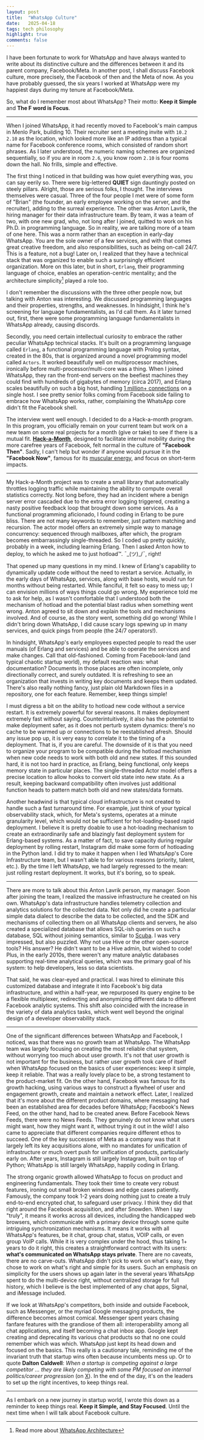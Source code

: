 ```yaml
---
layout: post
title:  "WhatsApp Culture"
date:   2025-04-18
tags: tech philosophy
highlight: true
comments: false
---
```

		
I have been fortunate to work for WhatsApp and have always wanted to write about its distinctive culture and the differences between it and its parent company, Facebook/Meta. In another post, I shall discuss Facebook culture, more precisely, the Facebook of then and the Meta of now. As you have probably guessed, the six years I worked at WhatsApp were my happiest days during my tenure at Facebook/Meta.

So, what do I remember most about WhatsApp? Their motto: **Keep it Simple** and **The F word is Focus**. 

------

When I joined WhatsApp, it had recently moved to Facebook's main campus in Menlo Park, building 10. Their recruiter sent a meeting invite with `10.2 2.10` as the location, which looked more like an IP address than a typical name for Facebook conference rooms, which consisted of random short phrases. As I later understood, the numeric naming schemes are organized sequentially, so if you are in room `2.6`, you know room `2.10` is four rooms down the hall. No frills, simple and effective. 

The first thing I noticed in that building was how quiet everything was, you can say eerily so. There were big-lettered **QUIET** sign dauntingly posted on steely pillars. Alright, those are serious folks, I thought. The interviews themselves were casual. Three of the four people I met were of some form of "Brian" (the founder, an early employee working on the server, and the recruiter), adding to the surreal experience. The other was Anton Lavrik, the hiring manager for their data infrastructure team. By team, it was a team of two, with one new grad, who, not long after I joined, quitted to work on his Ph.D. in programming language. So in reality, we are talking more of a team of one here. This was a norm rather than an exception in early-day WhatsApp. You are the sole owner of a few services, and with that comes great creative freedom, and also responsibilities, such as being on-call 24/7. This is a feature, not a bug! Later on, I realized that they have a technical stack that was organized to enable such a surprisingly efficient organization. More on this later, but in short, `Erlang`, their programming language of choice, enables an operation-centric mentality; and the architecture simplicity[^wa-system] played a role too.

I don't remember the discussions with the three other people now, but talking with Anton was interesting. We discussed programming languages and their properties, strengths, and weaknesses. In hindsight, I think he's screening for language fundamentalists, as I'd call them. As it later turned out, first, there were some programming language fundamentalists in WhatsApp already, causing discords. 

Secondly, you need certain intellectual curiosity to embrace the rather peculiar WhatsApp technical stacks. It's built on a programming language called `Erlang`, a functional programming language with Prolog syntax, created in the 80s, that is organized around a novel programming model called `Actors`. It worked beautifully well on multiprocessor machines, ironically before multi-processor/multi-core was a thing. When I joined WhatsApp, they ran the front-end servers on the beefiest machines they could find with hundreds of gigabytes of memory (circa 2017), and Erlang scales beautifully on such a big host, handling [1 million+ connections](https://blog.whatsapp.com/on-e-millio-n) on a single host. I see pretty senior folks coming from Facebook side failing to embrace how WhatsApp works, rather, complaining the WhatsApp core didn't fit the Facebook shell.

The interview went well enough. I decided to do a Hack-a-month program. In this program, you officially remain on your current team but work on a new team on some real projects for a month (give or take) to see if there is a mutual fit. [**Hack-a-Month**](https://engineering.fb.com/2011/04/27/ios/hackamonth-mixing-things-up/), designed to facilitate internal mobility during the more carefree years of Facebook, felt normal in the culture of **"Facebook Then"**. Sadly, I can't help but wonder if anyone would pursue it in the **"Facebook Now"**, famous for its [muscular energy](https://theconversation.com/why-does-mark-zuckerberg-want-more-masculine-energy-in-the-corporate-world-the-patriarchy-is-still-in-charge-248600), and focus on short-term impacts. 

------

My Hack-a-Month project was to create a small library that automatically throttles logging traffic while maintaining the ability to compute overall statistics correctly. Not long before, they had an incident where a benign server error cascaded due to the extra error logging triggered, creating a nasty positive feedback loop that brought down some services. As a functional programming aficionado, I found coding in Erlang to be pure bliss. There are not many keywords to remember, just pattern matching and recursion. The actor model offers an extremely simple way to manage concurrency: sequenced through mailboxes, after which, the program becomes embarrassingly single-threaded. So I coded up pretty quickly, probably in a week, including learning Erlang. Then I asked Anton how to deploy, to which he asked me to just hotload™. ¯\_(ツ)_/¯, right!

That opened up many questions in my mind. I knew of Erlang's capability to dynamically update code without the need to restart a service. Actually, in the early days of WhatsApp, services, along with base hosts, would run for months without being restarted. While fanciful, it felt so easy to mess up; I can envision millions of ways things could go wrong. My experience told me to ask for help, as I wasn't comfortable that I understood both the mechanism of hotload and the potential blast radius when something went wrong. Anton agreed to sit down and explain the tools and mechanisms involved. And of course, as the story went, something did go wrong! While I didn't bring down WhatsApp, I did cause scary logs spewing up in many services, and quick pings from people (the 24/7 operators!). 

In hindsight, WhatsApp's early employees expected people to read the user manuals (of Erlang and services) and be able to operate the services and make changes. Call that old-fashioned. Coming from Facebook-land (and typical chaotic startup world), my default reaction was: what documentation? Documents in those places are often incomplete, only directionally correct, and surely outdated. It is refreshing to see an organization that invests in writing key documents and keeps them updated. There's also really nothing fancy, just plain old Markdown files in a repository, one for each feature. Remember, keep things simple!

I must digress a bit on the ability to hotload new code without a service restart. It is extremely powerful for several reasons. It makes deployment extremely fast without saying. Counterintuitively, it also has the potential to make deployment safer, as it does not perturb system dynamics: there's no cache to be warmed up or connections to be reestablished afresh. Should any issue pop up, it is very easy to correlate it to the timing of a deployment. That is, if you are careful. The downside of it is that you need to organize your program to be compatible during the hotload mechanism when new code needs to work with both old and new states. If this sounded hard, it is not too hard in practice, as Erlang, being functional, only keeps memory state in particular places. The single-threaded Actor model offers a precise location to allow hooks to convert old state into new state. As a result, keeping backward compatibility often involves just additional function heads to pattern match both old and new states/data formats.

Another headwind is that typical cloud infrastructure is not created to handle such a fast turnaround time. For example, just think of your typical observability stack, which, for Meta's systems, operates at a minute granularity level, which would not be sufficient for hot-loading-based rapid deployment. I believe it is pretty doable to use a hot-loading mechanism to create an extraordinarily safe and blazingly fast deployment system for Erlang-based systems. As a matter of fact, to save capacity during regular deployment by rolling restart, Instagram did make some form of hotloading in the Python land. I did try to make it happen when I led WhatsApp's Core Infrastructure team, but I wasn't able to for various reasons (priority, talent, etc.). By the time I left WhatsApp, we had largely regressed to the mean: just rolling restart deployment. It works, but it's boring, so to speak. 

------

There are more to talk about this Anton Lavrik person, my manager. Soon after joining the team, I realized the massive infrastructure he created on his own.  WhatsApp's data infrastructure handles telemetry collection and analytics solutions for the collected data. Not only did he create a particular simple data dialect to describe the data to be collected, and the SDK and mechanisms of collecting them on all WhatsApp clients and servers, he also created a specialized database that allows SQL-ish queries on such a database, SQL without joining semantics, similar to [Scuba](https://research.facebook.com/publications/scuba-diving-into-data-at-facebook/). I was very impressed, but also puzzled. Why not use Hive or the other open-source tools? His answer? He didn't want to be a Hive admin, but wished to code! Plus, in the early 2010s, there weren't any mature analytic databases supporting real-time analytical queries, which was the primary goal of his system: to help developers, less so data scientists.

That said, he was clear-eyed and practical. I was hired to eliminate this customized database and integrate it into Facebook's big data infrastructure, and within a half-year, we repurposed its query engine to be a flexible multiplexer, redirecting and anonymizing different data to different Facebook analytic systems. This shift also coincided with the increase in the variety of data analytics tasks, which went well beyond the original design of a developer observability stack. 

------

One of the significant differences between WhatsApp and Facebook, I noticed, was that there was no growth team at WhatsApp. The WhatsApp team was largely focusing on creating the most reliable chat system, without worrying too much about user growth. It's not that user growth is not important for the business, but rather user growth took care of itself when WhatsApp focused on the basics of user experiences: keep it simple, keep it reliable. That was a really lovely place to be, a strong testament to the product-market fit. On the other hand, Facebook was famous for its growth hacking, using various ways to construct a flywheel of user and engagement growth, create and maintain a network effect. Later, I realized that it's more about the different product domains, where messaging had been an established area for decades before WhatsApp; Facebook's News Feed, on the other hand, had to be created anew. Before Facebook News Feeds, there were no News Feeds. They genuinely do not know what users might want, how they might want it, without trying it out in the wild! I also came to appreciate that different companies require different ethos to succeed. One of the key successes of Meta as a company was that it largely left its key acquisitions alone, with no mandates for unification of infrastructure or much overt push for unification of products, particularly early on. After years, Instagram is still largely Instagram, built on top of Python; WhatsApp is still largely WhatsApp, happily coding in Erlang. 

The strong organic growth allowed WhatsApp to focus on product and engineering fundamentals. They took their time to create very robust features, ironing out small broken windows and edge cases patiently. Famously, the company took 1-2 years doing nothing just to create a truly end-to-end encrypted chat, to safeguard user privacy. I think they did that right around the Facebook acquisition, and after Snowden. When I say "truly", it means it works across all devices, including the handicapped web browsers, which communicate with a primary device through some quite intriguing synchronization mechanisms. It means it works with all WhatsApp's features, be it chat, group chat, status, VOIP calls, or even group VoIP calls. While it is very complex under the hood, thus taking 1+ years to do it right, this creates a straightforward contract with its users: **what's communicated on WhatsApp stays private**. There are no caveats, there are no carve-outs. WhatsApp didn't pick to work on what's easy, they chose to work on what's right and simple for its users. Such an emphasis on simplicity for the users shows up again later in the several years WhatsApp spent to do the multi-device right, without centralized storage for full history, which I believe is the best implemented of any chat apps, Signal, and iMessage included. 

If we look at WhatsApp's competitors, both inside and outside Facebook, such as Messenger, or the myriad Google messaging products, the difference becomes almost comical. Messenger spent years chasing fanfare features with the grandiose of them all: interoperability among all chat applications, and itself becoming a chat inbox app. Google kept creating and deprecating its various chat products so that no one could remember which was which. WhatsApp just kept its head down and focused on the basics. This really is a cautionary tale, reminding me of the invariant truth that startup wins often because incumbents mess up. Or to quote **Dalton Caldwell**: _When a startup is competing against a large competitor ... they are likely competing with some PM focused on internal politics/career progression_ (on [X](https://x.com/daltonc/status/1761088259378294836)). In the end of the day, it's on the leaders to set up the right incentives, to keep things real.

------

As I embark on a new journey in startup world, I wrote this down as a reminder to keep things real. **Keep it Simple, and Stay Focused**. Until the next time when I will talk about Facebook culture. 

[^wa-system]: Read more about [WhatsApp Architecture](2025-02-27-culture-wa.markdown)
